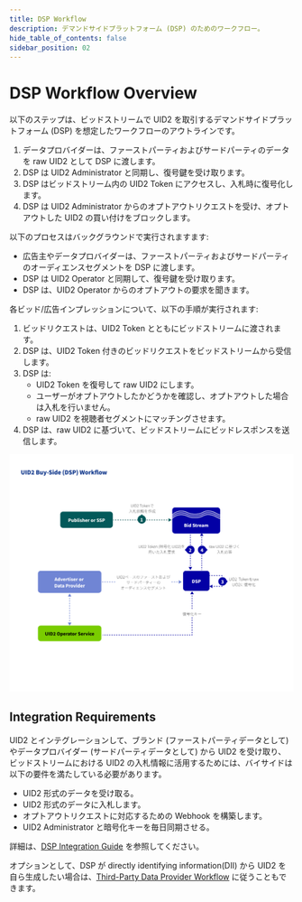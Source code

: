 ```yaml
---
title: DSP Workflow
description: デマンドサイドプラットフォーム (DSP) のためのワークフロー。
hide_table_of_contents: false
sidebar_position: 02
---
```


# DSP Workflow Overview

以下のステップは、ビッドストリームで UID2 を取引するデマンドサイドプラットフォーム (DSP) を想定したワークフローのアウトラインです。

1. データプロバイダーは、ファーストパーティおよびサードパーティのデータを raw UID2 として DSP に渡します。
2. DSP は UID2 Administrator と同期し、復号鍵を受け取ります。
3. DSP はビッドストリーム内の UID2 Token にアクセスし、入札時に復号化します。
4. DSP は UID2 Administrator からのオプトアウトリクエストを受け、オプトアウトした UID2 の買い付けをブロックします。

以下のプロセスはバックグラウンドで実行されますます:

- 広告主やデータプロバイダーは、ファーストパーティおよびサードパーティのオーディエンスセグメントを DSP に渡します。
- DSP は UID2 Operator と同期して、復号鍵を受け取ります。
- DSP は、UID2 Operator からのオプトアウトの要求を聞きます。

各ビッド/広告インプレッションについて、以下の手順が実行されます:

1. ビッドリクエストは、UID2 Token とともにビッドストリームに渡されます。
2. DSP は、UID2 Token 付きのビッドリクエストをビッドストリームから受信します。
3. DSP は:
   - UID2 Token を復号して raw UID2 にします。
   - ユーザーがオプトアウトしたかどうかを確認し、オプトアウトした場合は入札を行いません。
   - raw UID2 を視聴者セグメントにマッチングさせます。
4. DSP は、raw UID2 に基づいて、ビッドストリームにビッドレスポンスを送信します。 

![Buy-Side Workflow](images/UID2BuySIdeDSPWorkflow.jpg)

## Integration Requirements

UID2 とインテグレーションして、ブランド (ファーストパーティデータとして) やデータプロバイダー (サードパーティデータとして) から UID2 を受け取り、ビッドストリームにおける UID2 の入札情報に活用するためには、バイサイドは以下の要件を満たしている必要があります。

- UID2 形式のデータを受け取る。
- UID2 形式のデータに入札します。
- オプトアウトリクエストに対応するための Webhook を構築します。
- UID2 Administrator と暗号化キーを毎日同期させる。

詳細は、[DSP Integration Guide](../guides/dsp-guide.md) を参照してください。

オプションとして、DSP が directly identifying information(DII) から UID2 を自ら生成したい場合は、[Third-Party Data Provider Workflow](workflow-overview-3p-data-provider.md) に従うこともできます。
